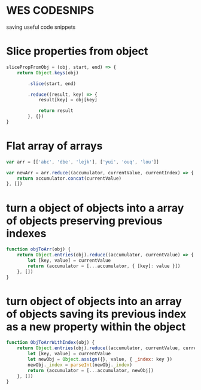 # WES CODESNIPS

saving useful code snippets

# Slice properties from object

```javascript
slicePropFromObj = (obj, start, end) => {
	return Object.keys(obj)

		.slice(start, end)

		.reduce((result, key) => {
			result[key] = obj[key]

			return result
		}, {})
}
```

# Flat array of arrays

```javascript
var arr = [['abc', 'dbe', 'lejk'], ['yui', 'ouq', 'lou']]

var newArr = arr.reduce((accumulator, currentValue, currentIndex) => {
	return accumulator.concat(currentValue)
}, [])
```

# turn a object of objects into a array of objects preserving previous indexes

```javascript
function objToArr(obj) {
	return Object.entries(obj).reduce((accumulator, currentValue) => {
		let [key, value] = currentValue
		return (accumulator = [...accumulator, { [key]: value }])
	}, [])
}
```

# turn object of objects into an array of objects saving its previous index as a new property within the object

```javascript
function ObjToArrWithIndex(obj) {
	return Object.entries(obj).reduce((accumulator, currentValue, currentIndex) => {
		let [key, value] = currentValue
		let newObj = Object.assign({}, value, { _index: key })
		newObj._index = parseInt(newObj._index)
		return (accumulator = [...accumulator, newObj])
	}, [])
}
```
